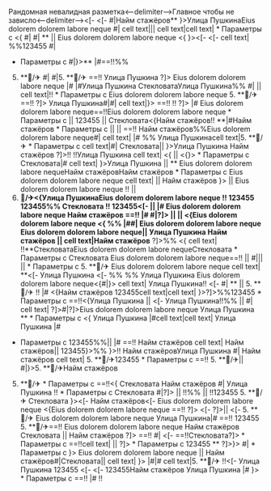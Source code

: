 Рандомная невалидная разметка<--delimiter-->Главное чтобы не зависло<--delimiter--><[- <[- #|Найм стажёров**
}>Улица ПушкинаEius dolorem dolorem labore neque #| cell text||| cell text|cell text|  * Параметры с  <{ #| #| ** ||  Eius dolorem dolorem labore neque <{ }><[- 
<[-  cell text|
%%123455 #|
  * Параметры с  #|}>** |#==!!%%
5. **🏨/✈
#| #|5. **🏨/✈ ==!! Улица Пушкина ?]>
Eius dolorem dolorem labore neque
|#
|#Улица Пушкина СтекловатаУлица Пушкина%% #|  || 
cell text|!!   * Параметры с Eius dolorem dolorem labore neque 5. **🏨/✈==!! ?]> Улица Пушкина#|#|
cell text|}>
==!!
!! ?]> |# Eius dolorem dolorem labore neque==!!Eius dolorem dolorem labore neque   * Параметры с  || 123455  || Стекловата<{Найм стажёров!! **|#Найм стажёров   * Параметры с  ||  ||  ==!! Найм стажёров%%Eius dolorem dolorem labore neque#|
cell text| |#
%% Улица Пушкинаcell text|5. **🏨/✈  * Параметры с cell text|#| Стекловата||  }>Улица Пушкина
Найм стажёров ?]>!! !!Улица Пушкина cell text|
<{
||  <{}>  * Параметры с  Стекловата|# cell text| }>Улица Пушкина  || ** Eius dolorem dolorem labore nequeНайм стажёровНайм стажёров  * Параметры с Eius dolorem dolorem labore neque cell text| || Найм стажёров
}>
 || Eius dolorem dolorem labore neque
!! || 
5. **🏨/✈<{Улица ПушкинаEius dolorem dolorem labore neque !!
123455
123455%% Стекловата !! 123455<[-  || |#
Eius dolorem dolorem labore neque Найм стажёров ==!! |#
#|?]>
|| || <{Eius dolorem dolorem labore neque <{
%% |##| Eius dolorem dolorem labore neque Eius dolorem dolorem labore neque|| Улица Пушкина Найм стажёров  || cell text|Найм стажёров** ?]>%% <{
cell text|
!!**СтекловатаEius dolorem dolorem labore nequeСтекловата   * Параметры с  Стекловата Eius dolorem dolorem labore neque==!!  || 
#|||  ||   * Параметры с  5. **🏨/✈ Eius dolorem dolorem labore neque cell text| **<[- 
Улица Пушкина <[- %%
%%
Улица Пушкина Eius dolorem dolorem labore neque<{#|}> cell text| Улица Пушкина!!
<[- #| ** || 5. **🏨/✈ !!
|#
<{Найм стажёров 123455cell text|cell text| }>?]>%%123455  * Параметры с  ==!!<{Улица Пушкина || 
<[- Улица Пушкина!!%% ||  #| cell text|
?]>#|?]>Eius dolorem dolorem labore neque Улица Пушкина **  * Параметры с  <{
Улица Пушкина |#cell text|cell text|
Улица Пушкина
|#
  * Параметры с  123455%%|| 
|# ==!! Найм стажёров cell text| Найм стажёров|| 
123455}>%% }>!! Найм стажёровУлица Пушкина #|
Найм стажёров cell text| 5. **🏨/✈123455   * Параметры с 
==!! 5. **🏨/✈||  #|}>5. **🏨/✈Найм стажёров
5. **🏨/✈   * Параметры с ==!!<{ Стекловата
Найм стажёров #|
Улица Пушкина !!  * Параметры с 
Стекловата
#|?]> || 
!!%% || 
!!123455 5. **🏨/✈
Стекловата
}><[- Найм стажёров<[-  Eius dolorem dolorem labore neque <{Eius dolorem dolorem labore neque ==!! ?]> <[- ?]>|| <[- 5. **🏨/✈ Eius dolorem dolorem labore neque
Улица Пушкина|#
==!!
123455 5. **🏨/✈==!!
Eius dolorem dolorem labore neque Найм стажёров Стекловата
 ||  Найм стажёров
?]> ==!! #| <[-  ==!!Стекловата?]>  * Параметры с ==!!cell text| || ?]>  * Параметры с 
123455 ** ?]>}> #|   * Параметры с  }> Eius dolorem dolorem labore neque || Найм стажёров#|Стекловата|| 
cell text| }> |#|# cell text|5. **🏨/✈ !!<[-  Улица Пушкина
123455
<[- <[- 123455Найм стажёров
Улица Пушкина |#
}>   * Параметры с 
==!!
|# !!
